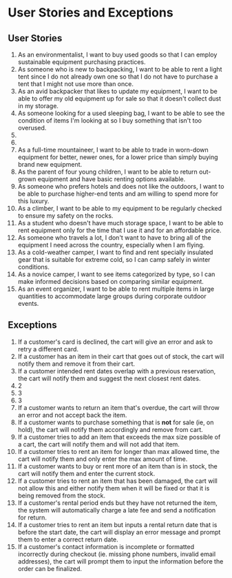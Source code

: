 # User Stories and Exceptions

## User Stories
1. As an environmentalist, I want to buy used goods so that I can employ sustainable equipment purchasing practices.
2. As someone who is new to backpacking, I want to be able to rent a light tent since I do not already own one so that I do not have to purchase a tent that I might not use more than once.
3. As an avid backpacker that likes to update my equipment, I want to be able to offer my old equipment up for sale so that it doesn't collect dust in my storage.
4. As someone looking for a used sleeping bag, I want to be able to see the condition of items I'm looking at so I buy something that isn't too overused.
5. 
6. 
7. As a full-time mountaineer, I want to be able to trade in worn-down equipment for better, newer ones, for a lower price than simply buying brand new equipment.
8. As the parent of four young children, I want to be able to return out-grown equipment and have basic renting options available.
9. As someone who prefers hotels and does not like the outdoors, I want to be able to purchase higher-end tents and am willing to spend more for this luxury. 
10. As a climber, I want to be able to my equipment to be regularly checked to ensure my safety on the rocks.
11. As a student who doesn't have much storage space, I want to be able to rent equipment only for the time that I use it and for an affordable price.
12. As someone who travels a lot, I don't want to have to bring all of the equipment I need across the country, especially when I am flying.
13. As a cold-weather camper, I want to find and rent specially insulated gear that is suitable for extreme cold, so I can camp safely in winter conditions.
14. As a novice camper, I want to see items categorized by type, so I can make informed decisions based on comparing similar equipment.
15. As an event organizer, I want to be able to rent multiple items in large quantities to accommodate large groups during corporate outdoor events.


## Exceptions
1. If a customer's card is declined, the cart will give an error and ask to retry a different card.
2. If a customer has an item in their cart that goes out of stock, the cart will notify them and remove it from their cart.
3. If a customer intended rent dates overlap with a previous reservation, the cart will notify them and suggest the next closest rent dates.
4. 2
5. 3
6. 3
7. If a customer wants to return an item that's overdue, the cart will throw an error and not accept back the item.
8. If a customer wants to purchase something that is **not** for sale (ie, on hold), the cart will notify them accordingly and remove from cart.
9. If a customer tries to add an item that exceeds the max size possible of a cart, the cart will notify them and will not add that item.
10. If a customer tries to rent an item for longer than max allowed time, the cart will notify them and only enter the max amount of time.
11. If a customer wants to buy or rent more of an item than is in stock, the cart will notify them and enter the current stock.
12. If a customer tries to rent an item that has been damaged, the cart will not allow this and either notify them when it will be fixed or that it is being removed from the stock.
13. If a customer's rental period ends but they have not returned the item, the system will automatically charge a late fee and send a notification for return.
14. If a customer tries to rent an item but inputs a rental return date that is before the start date, the cart will display an error message and prompt them to enter a correct return date.
15. If a customer's contact information is incomplete or formatted incorrectly during checkout (ie. missing phone numbers, invalid email addresses), the cart will prompt them to input the information before the order can be finalized.
